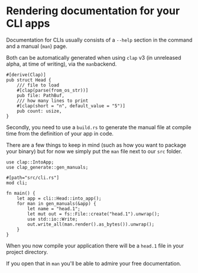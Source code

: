 # Rendering documentation for your CLI apps

Documentation for CLIs usually consists of
a `--help` section in the command
and a manual (`man`) page.

Both can be automatically generated
when using `clap` v3 (in unreleased alpha,
at time of writing), via the `man`backend.

```rust,ignore
#[derive(Clap)]
pub struct Head {
    /// file to load
    #[clap(parse(from_os_str))]
    pub file: PathBuf,
    /// how many lines to print
    #[clap(short = "n", default_value = "5")]
    pub count: usize,
}
```

Secondly, you need to use a `build.rs`
to generate the manual file at compile time
from the definition of your app
in code.

There are a few things to keep in mind
(such as how you want to package your binary)
but for now
we simply put the `man` file
next to our `src` folder.

```rust,ignore
use clap::IntoApp;
use clap_generate::gen_manuals;

#[path="src/cli.rs"]
mod cli;

fn main() {
    let app = cli::Head::into_app();
    for man in gen_manuals(&app) {
        let name = "head.1";
        let mut out = fs::File::create("head.1").unwrap();
        use std::io::Write;
        out.write_all(man.render().as_bytes()).unwrap();
    }
}
```

When you now compile your application
there will be a `head.1` file 
in your project directory.

If you open that in `man`
you'll be able to admire your free documentation.
